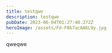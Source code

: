```yaml
---
title: testqwe
description: testqwe
pubDate: 2023-06-04T01:27:40.272Z
heroImage: /assets/Fd-F8k7acAA6L9y.jpg
---
```


q﻿weqwe
